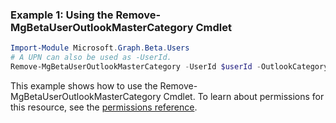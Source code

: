 ### Example 1: Using the Remove-MgBetaUserOutlookMasterCategory Cmdlet
```powershell
Import-Module Microsoft.Graph.Beta.Users
# A UPN can also be used as -UserId.
Remove-MgBetaUserOutlookMasterCategory -UserId $userId -OutlookCategoryId $outlookCategoryId
```
This example shows how to use the Remove-MgBetaUserOutlookMasterCategory Cmdlet.
To learn about permissions for this resource, see the [permissions reference](/graph/permissions-reference).
